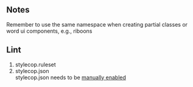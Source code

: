 ﻿## Notes  
Remember to use the same namespace when creating partial classes or word ui components, e.g., riboons

## Lint
1.  stylecop.ruleset  
2.  stylecop.json  
stylecop.json needs to be [manually enabled](https://github.com/DotNetAnalyzers/StyleCopAnalyzers/blob/master/documentation/EnableConfiguration.md)

